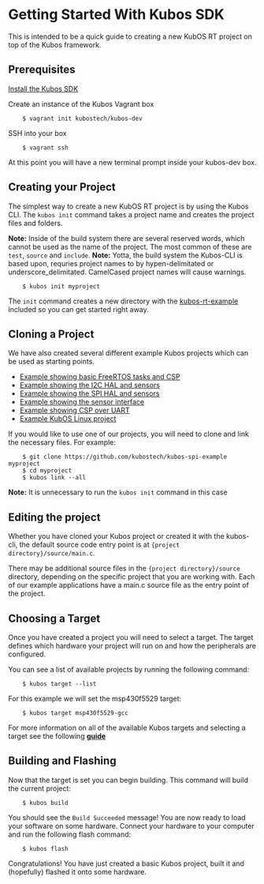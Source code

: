 # Getting Started With Kubos SDK

This is intended to be a quick guide to creating a new KubOS RT project on top of the Kubos framework.

## Prerequisites

[Install the Kubos SDK](docs/sdk-installing.md)

Create an instance of the Kubos Vagrant box

        $ vagrant init kubostech/kubos-dev

SSH into your box

        $ vagrant ssh

At this point you will have a new terminal prompt inside your kubos-dev box.

## Creating your Project

The simplest way to create a new KubOS RT project is by using the Kubos CLI. The `kubos init` command takes a project name and creates the project files and folders.

**Note:** Inside of the build system there are several reserved words, which cannot be used as the name of the project. The most common of these are `test`, `source` and `include`.
**Note:** Yotta, the build system the Kubos-CLI is based upon, requries project names to by hypen-delimitated or underscore_delimitated. CamelCased project names will cause warnings.

        $ kubos init myproject

The `init` command creates a new directory with the [kubos-rt-example](https://github.com/kubostech/kubos-rt-example) included so you can get started right away.

## Cloning a Project

We have also created several different example Kubos projects which can be used as starting points.

 - [Example showing basic FreeRTOS tasks and CSP](https://github.com/kubostech/kubos-rt-example)
 - [Example showing the I2C HAL and sensors](https://github.com/kubostech/kubos-i2c-example)
 - [Example showing the SPI HAL and sensors](https://github.com/kubostech/kubos-spi-example)
 - [Example showing the sensor interface](https://github.com/kubostech/kubos-sensor-example)
 - [Example showing CSP over UART](https://github.com/kubostech/kubos-csp-example)
 - [Example KubOS Linux project](https://github.com/kubostech/kubos-linux-example)

If you would like to use one of our projects, you will need to clone and link the necessary files. For example:

        $ git clone https://github.com/kubostech/kubos-spi-example myproject
        $ cd myproject
        $ kubos link --all

**Note:** It is unnecessary to run the `kubos init` command in this case

## Editing the project

Whether you have cloned your Kubos project or created it with the kubos-cli, the default source code entry point is at `{project directory}/source/main.c`. 

There may be additional source files in the `{project directory}/source` directory, depending on the specific project that you are working with. Each of our example applications have a main.c source file as the entry point of the project.

## Choosing a Target

Once you have created a project you will need to select a target. The target defines which hardware your project will run on and how the peripherals are configured.

You can see a list of available projects by running the following command:

        $ kubos target --list

For this example we will set the msp430f5529 target:

        $ kubos target msp430f5529-gcc

For more information on  all of the available Kubos targets and selecting a target see the following **[guide](docs/sdk-cheatsheet.md)**

## Building and Flashing

Now that the target is set you can begin building. This command will build the current project:

        $ kubos build

You should see the `Build Succeeded` message! You are now ready to load your software on some hardware. Connect your hardware to your computer and run the following flash command:

        $ kubos flash


Congratulations! You have just created a basic Kubos project, built it and (hopefully) flashed it onto some hardware.
